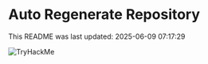 # Auto Regenerate Repository

This README was last updated: 2025-06-09 07:17:29

 ![TryHackMe](https://tryhackme.com/badge/533634)